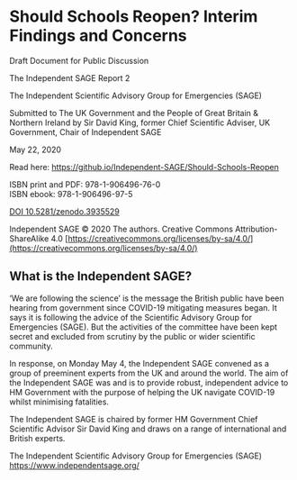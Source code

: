 # Should Schools Reopen? Interim Findings and Concerns

Draft Document for Public Discussion

The Independent SAGE Report 2

The Independent Scientific Advisory Group for Emergencies (SAGE)

Submitted to The UK Government and the People of Great Britain &amp; Northern Ireland by Sir David King, former Chief Scientific Adviser, UK Government, Chair of Independent SAGE

May 22, 2020

Read here: https://github.io/Independent-SAGE/Should-Schools-Reopen

ISBN print and PDF: 978-1-906496-76-0<br />
ISBN ebook: 978-1-906496-97-5

[DOI 10.5281/zenodo.3935529](https://doi.org/10.5281/zenodo.3935529)

Independent SAGE © 2020 The authors. Creative Commons Attribution-ShareAlike 4.0 [https://creativecommons.org/licenses/by-sa/4.0/](https://creativecommons.org/licenses/by-sa/4.0/)

## What is the Independent SAGE?

‘We are following the ​science’ is the message the British public have
been hearing from government since COVID-19 mitigating measures began.
It says it is following the advice of the Scientific Advisory Group for
Emergencies (SAGE). But the activities of the committee have been kept
secret and excluded from scrutiny by the public or wider scientific
community.

In response, on Monday May 4, the Independent SAGE convened as a group
of preeminent experts from the UK and around the world. The aim of the
Independent SAGE was and is to provide robust, independent advice to HM
Government with the purpose of helping the UK navigate COVID-19 whilst
minimising fatalities.

The Independent SAGE is chaired by former HM Government Chief Scientific
Advisor Sir David King and draws on a range of international and British
experts.

The Independent Scientific Advisory Group for Emergencies (SAGE) https://www.independentsage.org/
